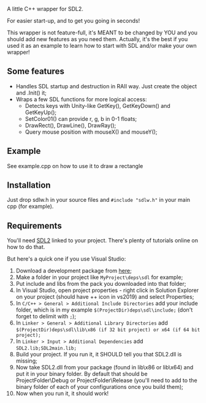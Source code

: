 A little C++ wrapper for SDL2.

For easier start-up, and to get you going in seconds!

This wrapper is not feature-full, it's MEANT to be changed by YOU and you should add new features as you need them. Actually, it's the best if you used it as an example to learn how to start with SDL and/or make your own wrapper!

## Some features
* Handles SDL startup and destruction in RAII way. Just create the object and .Init() it;
* Wraps a few SDL functions for more logical access:
    * Detects keys with Unity-like GetKey(), GetKeyDown() and GetKeyUp();
    * SetColor01() can provide r, g, b in 0-1 floats;
    * DrawRect(), DrawLine(), DrawRay();
    * Query mouse position with mouseX() and mouseY();

## Example
See example.cpp on how to use it to draw a rectangle

## Installation
Just drop sdlw.h in your source files and `#include "sdlw.h"` in your main cpp (for example).

## Requirements
You'll need [SDL2](https://www.libsdl.org/download-2.0.php) linked to your project. There's plenty of tutorials online on how to do that. 

But here's a quick one if you use Visual Studio:
1. Download a development package from [here](https://www.libsdl.org/download-2.0.php);
2. Make a folder in your project like `MyProject\deps\sdl` for example;
3. Put include and libs from the pack you downloaded into that folder;
4. In Visual Studio, open project properties - right click in Solution Explorer on your project (should have ++ icon in vs2019) and select Properties;
5. In `C/C++ > General > Additional Include Directories` add your include folder, which is in my example `$(ProjectDir)deps\sdl\include;` (don't forget to delimit with `;`);
6. In `Linker > General > Additional Library Directories` add `$(ProjectDir)deps\sdl\lib\x86 (if 32 bit project) or x64 (if 64 bit project);`
7. In `Linker > Input > Additional Dependencies` add `SDL2.lib;SDL2main.lib;`
8. Build your project. If you run it, it SHOULD tell you that SDL2.dll is missing;
9. Now take SDL2.dll from your package (found in lib\x86 or lib\x64) and put it in your binary folder. By default that should be ProjectFolder\Debug or ProjectFolder\Release (you'll need to add to the binary folder of each of your configurations once you build them);
10. Now when you run it, it should work!
